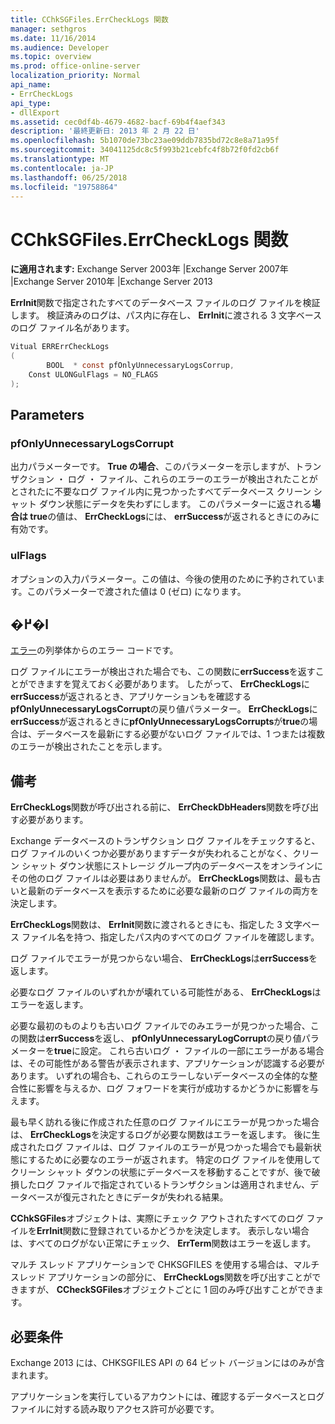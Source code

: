 ```yaml
---
title: CChkSGFiles.ErrCheckLogs 関数
manager: sethgros
ms.date: 11/16/2014
ms.audience: Developer
ms.topic: overview
ms.prod: office-online-server
localization_priority: Normal
api_name:
- ErrCheckLogs
api_type:
- dllExport
ms.assetid: cec0df4b-4679-4682-bacf-69b4f4aef343
description: '最終更新日: 2013 年 2 月 22 日'
ms.openlocfilehash: 5b1070de73bc23ae09ddb7835bd72c8e8a71a95f
ms.sourcegitcommit: 34041125dc8c5f993b21cebfc4f8b72f0fd2cb6f
ms.translationtype: MT
ms.contentlocale: ja-JP
ms.lasthandoff: 06/25/2018
ms.locfileid: "19758864"
---
```

# <a name="cchksgfileserrchecklogs-function"></a>CChkSGFiles.ErrCheckLogs 関数

**に適用されます:** Exchange Server 2003年 |Exchange Server 2007年 |Exchange Server 2010年 |Exchange Server 2013
  
**ErrInit**関数で指定されたすべてのデータベース ファイルのログ ファイルを検証します。 検証済みのログは、パス内に存在し、 **ErrInit**に渡される 3 文字ベースのログ ファイル名があります。
  
```cs
Vitual ERRErrCheckLogs 
(
        BOOL  * const pfOnlyUnnecessaryLogsCorrup,
    Const ULONGulFlags = NO_FLAGS
);

```

## <a name="parameters"></a>Parameters

### <a name="pfonlyunnecessarylogscorrupt"></a>pfOnlyUnnecessaryLogsCorrupt 
  
出力パラメーターです。 **True の場合**、このパラメーターを示しますが、トランザクション ・ ログ ・ ファイル、これらのエラーのエラーが検出されたことがとされたに不要なログ ファイル内に見つかったすべてデータベース クリーン シャット ダウン状態にデータを失わずにします。 このパラメーターに返される**場合は true**の値は、 **ErrCheckLogs**には、 **errSuccess**が返されるときにのみに有効です。 
    
### <a name="ulflags"></a>ulFlags
  
オプションの入力パラメーター。この値は、今後の使用のために予約されています。このパラメーターで渡された値は 0 (ゼロ) になります。
    
## <a name="return-value"></a>�߂�l

[エラー](cchksgfiles-err-enumeration.md)の列挙体からのエラー コードです。 
  
ログ ファイルにエラーが検出された場合でも、この関数に**errSuccess**を返すことができますを覚えておく必要があります。 したがって、 **ErrCheckLogs**に**errSuccess**が返されるとき、アプリケーションもを確認する**pfOnlyUnnecessaryLogsCorrupt**の戻り値パラメーター。 **ErrCheckLogs**に**errSuccess**が返されるときに**pfOnlyUnnecessaryLogsCorrupts**が**true**の場合は、データベースを最新にする必要がないログ ファイルでは、1 つまたは複数のエラーが検出されたことを示します。
  
## <a name="remarks"></a>備考

**ErrCheckLogs**関数が呼び出される前に、 **ErrCheckDbHeaders**関数を呼び出す必要があります。 
  
Exchange データベースのトランザクション ログ ファイルをチェックすると、ログ ファイルのいくつか必要がありますデータが失われることがなく、クリーン シャット ダウン状態にストレージ グループ内のデータベースをオンラインにその他のログ ファイルは必要はありませんが。 **ErrCheckLogs**関数は、最も古いと最新のデータベースを表示するために必要な最新のログ ファイルの両方を決定します。 
  
**ErrCheckLogs**関数は、 **ErrInit**関数に渡されるときにも、指定した 3 文字ベース ファイル名を持つ、指定したパス内のすべてのログ ファイルを確認します。 
  
ログ ファイルでエラーが見つからない場合、 **ErrCheckLogs**は**errSuccess**を返します。 
  
必要なログ ファイルのいずれかが壊れている可能性がある、 **ErrCheckLogs**はエラーを返します。 
  
必要な最初のものよりも古いログ ファイルでのみエラーが見つかった場合、この関数は**errSuccess**を返し、 **pfOnlyUnnecessaryLogCorrupt**の戻り値パラメーターを**true**に設定。 これら古いログ ・ ファイルの一部にエラーがある場合は、その可能性がある警告が表示されます、アプリケーションが認識する必要があります。 いずれの場合も、これらのエラーしないデータベースの全体的な整合性に影響を与えるか、ログ フォワードを実行が成功するかどうかに影響を与えます。
  
最も早く訪れる後に作成された任意のログ ファイルにエラーが見つかった場合は、 **ErrCheckLogs**を決定するログが必要な関数はエラーを返します。 後に生成されたログ ファイルは、ログ ファイルのエラーが見つかった場合でも最新状態にするために必要なのエラーが返されます。 特定のログ ファイルを使用してクリーン シャット ダウンの状態にデータベースを移動することですが、後で破損したログ ファイルで指定されているトランザクションは適用されません、データベースが復元されたときにデータが失われる結果。 
  
**CChkSGFiles**オブジェクトは、実際にチェック アウトされたすべてのログ ファイルを**ErrInit**関数に登録されているかどうかを決定します。 表示しない場合は、すべてのログがない正常にチェック、 **ErrTerm**関数はエラーを返します。 
  
マルチ スレッド アプリケーションで CHKSGFILES を使用する場合は、マルチ スレッド アプリケーションの部分に、 **ErrCheckLogs**関数を呼び出すことができますが、 **CCheckSGFiles**オブジェクトごとに 1 回のみ呼び出すことができます。 
  
## <a name="requirements"></a>必要条件

Exchange 2013 には、CHKSGFILES API の 64 ビット バージョンにはのみが含まれます。
  
アプリケーションを実行しているアカウントには、確認するデータベースとログ ファイルに対する読み取りアクセス許可が必要です。
  

